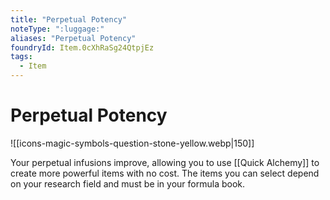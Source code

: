 ```yaml
---
title: "Perpetual Potency"
noteType: ":luggage:"
aliases: "Perpetual Potency"
foundryId: Item.0cXhRaSg24QtpjEz
tags:
  - Item
---
```


# Perpetual Potency
![[icons-magic-symbols-question-stone-yellow.webp|150]]

Your perpetual infusions improve, allowing you to use [[Quick Alchemy]] to create more powerful items with no cost. The items you can select depend on your research field and must be in your formula book.
